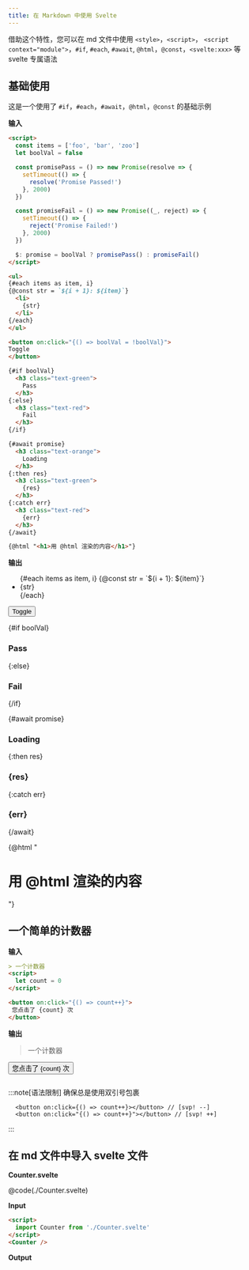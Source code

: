 ```yaml
---
title: 在 Markdown 中使用 Svelte
---
```


借助这个特性，您可以在 md 文件中使用
`<style>`，`<script>`， `<script context="module">`，`#if`, `#each`, `#await`, `@html`，`@const`，`<svelte:xxx>` 等 svelte 专属语法


## 基础使用

这是一个使用了 `#if`，`#each`，`#await`，`@html`，`@const` 的基础示例

**输入**

```md
<script>
  const items = ['foo', 'bar', 'zoo']
  let boolVal = false

  const promisePass = () => new Promise(resolve => {
    setTimeout(() => {
      resolve('Promise Passed!')
    }, 2000)
  })

  const promiseFail = () => new Promise((_, reject) => {
    setTimeout(() => {
      reject('Promise Failed!')
    }, 2000)
  })

  $: promise = boolVal ? promisePass() : promiseFail()
</script>

<ul>
{#each items as item, i}
{@const str = `${i + 1}: ${item}`}
  <li>
    {str}
  </li>
{/each}
</ul>

<button on:click="{() => boolVal = !boolVal}">
Toggle
</button>

{#if boolVal}
  <h3 class="text-green">
    Pass
  </h3>
{:else}
  <h3 class="text-red">
    Fail
  </h3>
{/if}

{#await promise}
  <h3 class="text-orange">
    Loading
  </h3>
{:then res}
  <h3 class="text-green">
    {res}
  </h3>
{:catch err}
  <h3 class="text-red">
    {err}
  </h3>
{/await}

{@html "<h1>用 @html 渲染的内容</h1>"}
```

**输出**

<ul>
{#each items as item, i}
{@const str = `${i + 1}: ${item}`}
  <li>
    {str}
  </li>
{/each}
</ul>

<button on:click="{() => boolVal = !boolVal}">
Toggle
</button>

{#if boolVal}
  <h3 class="text-green">
    Pass
  </h3>
{:else}
  <h3 class="text-red">
    Fail
  </h3>
{/if}

{#await promise}
  <h3 class="text-orange">
    Loading
  </h3>
{:then res}
  <h3 class="text-green">
    {res}
  </h3>
{:catch err}
  <h3 class="text-red">
    {err}
  </h3>
{/await}

{@html "<h1>用 @html 渲染的内容</h1>"}


## 一个简单的计数器

**输入**

```md
> 一个计数器
<script>
  let count = 0
</script>

<button on:click="{() => count++}">
 您点击了 {count} 次
</button>
```

**输出**

> 一个计数器

<script>
  import Counter from './Counter.svelte'
  let count = 0
  const items = ['foo', 'bar', 'zoo']
  let boolVal = false
  const promisePass = () => new Promise(resolve => {
    setTimeout(() => {
      resolve('Promise Passed!')
    }, 2000)
  })

  const promiseFail = () => new Promise((_, reject) => {
    setTimeout(() => {
      reject('Promise Failed!')
    }, 2000)
  })

  $: promise = boolVal ? promisePass() : promiseFail()
</script>

<button on:click="{() => count++}" style="margin-bottom: 12px;">
  您点击了 {count} 次
</button>

:::note[语法限制]
确保总是使用双引号包裹
```svelte
  <button on:click={() => count++}></button> // [svp! --]
  <button on:click="{() => count++}"></button> // [svp! ++]
```
:::

## 在 md 文件中导入 svelte 文件

**Counter.svelte**

@code(./Counter.svelte) 

**Input**

```md
<script>
  import Counter from './Counter.svelte'
</script>
<Counter />
```

**Output**

<Counter />
